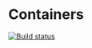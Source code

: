 # Containers
[![Build status](https://ci.appveyor.com/api/projects/status/96ii5q6xwb6cgpa8?svg=true)](https://ci.appveyor.com/project/einsy-dev/containers)
